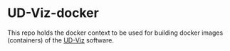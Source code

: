 # UD-Viz-docker
This repo holds the docker context to be used for building docker images (containers)
of the [UD-Viz](https://github.com/VCityTeam/UD-Viz) software.
